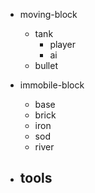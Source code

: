- moving-block
  - tank
    - player
    - ai
  - bullet

- immobile-block
  - base
  - brick
  - iron
  - sod
  - river

- tools
  - 